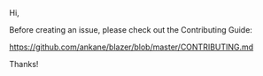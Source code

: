 Hi,

Before creating an issue, please check out the Contributing Guide:

https://github.com/ankane/blazer/blob/master/CONTRIBUTING.md

Thanks!
